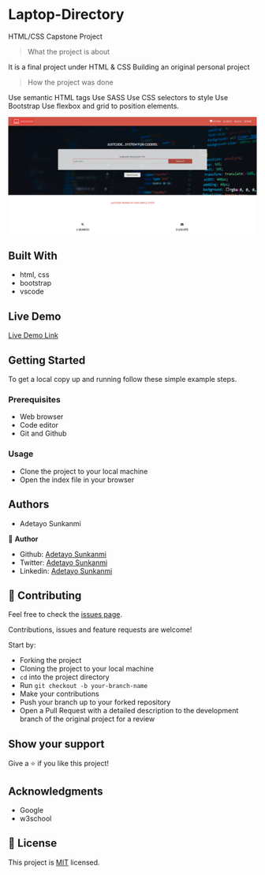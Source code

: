 # Laptop-Directory

HTML/CSS Capstone Project

> What the project is about

It is a final project under HTML & CSS
Building an original personal project

> How the project was done

Use semantic HTML tags
Use SASS
Use CSS selectors to style
Use Bootstrap
Use flexbox and grid to position elements.

![screenshot](images/capstone.png)

## Built With

- html, css
- bootstrap
- vscode

## Live Demo

[Live Demo Link](https://rawcdn.githack.com/jstloyal/Laptop-Directory/8cfa3b1d707f4bb8a3e229c6122fa9b06b43da61/index.html)

## Getting Started

To get a local copy up and running follow these simple example steps.

### Prerequisites

- Web browser
- Code editor
- Git and Github

### Usage

- Clone the project to your local machine
- Open the index file in your browser

## Authors

- Adetayo Sunkanmi

👤 **Author**

- Github: [Adetayo Sunkanmi](https://github.com/jstloyal)
- Twitter: [Adetayo Sunkanmi](https://twitter.com/jstloyalty)
- Linkedin: [Adetayo Sunkanmi](https://www.linkedin.com/in/jstloyalty/)

## 🤝 Contributing

Feel free to check the [issues page](https://github.com/jstloyal/Laptop-Directory/issues).

Contributions, issues and feature requests are welcome!

Start by:

- Forking the project
- Cloning the project to your local machine
- `cd` into the project directory
- Run `git checkout -b your-branch-name`
- Make your contributions
- Push your branch up to your forked repository
- Open a Pull Request with a detailed description to the development branch of the original project for a review

## Show your support

Give a ⭐️ if you like this project!

## Acknowledgments

- Google
- w3school

## 📝 License

This project is [MIT](lic.url) licensed.
